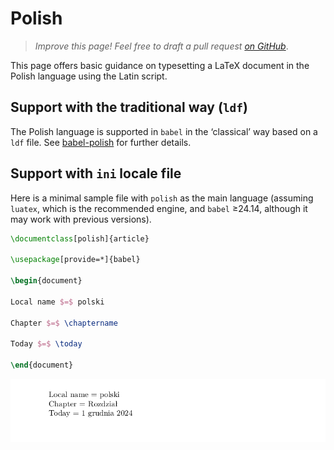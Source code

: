 # Polish

<blockquote>
  <p><em>Improve this page! Feel free to draft a pull request <a href="https://github.com/latex3/babel/tree/docs/docs">on GitHub</a></em>.</p>
</blockquote>

This page offers basic guidance on typesetting a LaTeX document in the
Polish language using the Latin script.

## Support with the traditional way (`ldf`)

The Polish language is supported in `babel` in the ‘classical’ way
based on a `ldf` file. See [babel-polish](https://ctan.org/pkg/babel-polish)
for further details.

## Support with `ini` locale file

Here is a minimal sample file with `polish` as the main language
(assuming `luatex`, which is the recommended engine, and `babel` ≥24.14,
although it may work with previous versions).

```tex
\documentclass[polish]{article}

\usepackage[provide=*]{babel}

\begin{document}

Local name $=$ polski

Chapter $=$ \chaptername

Today $=$ \today

\end{document}
```

![](../media/locale-polish.png)